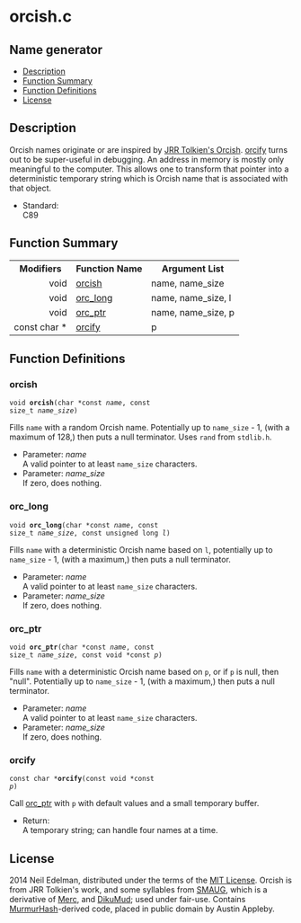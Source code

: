 # orcish\.c #

## Name generator ##

 * [Description](#user-content-preamble)
 * [Function Summary](#user-content-summary)
 * [Function Definitions](#user-content-fn)
 * [License](#user-content-license)

## <a id = "user-content-preamble" name = "user-content-preamble">Description</a> ##

Orcish names originate or are inspired by [JRR Tolkien's Orcish](http://en.wikipedia.org/wiki/Languages_constructed_by_J._R._R._Tolkien)\. [orcify](#user-content-fn-2ce9da4d) turns out to be super\-useful in debugging\. An address in memory is mostly only meaningful to the computer\. This allows one to transform that pointer into a deterministic temporary string which is Orcish name that is associated with that object\.

 * Standard:  
   C89




## <a id = "user-content-summary" name = "user-content-summary">Function Summary</a> ##

<table>

<tr><th>Modifiers</th><th>Function Name</th><th>Argument List</th></tr>

<tr><td align = right>void</td><td><a href = "#user-content-fn-3a1dca27">orcish</a></td><td>name, name_size</td></tr>

<tr><td align = right>void</td><td><a href = "#user-content-fn-e3a93f48">orc_long</a></td><td>name, name_size, l</td></tr>

<tr><td align = right>void</td><td><a href = "#user-content-fn-3f3dd248">orc_ptr</a></td><td>name, name_size, p</td></tr>

<tr><td align = right>const char *</td><td><a href = "#user-content-fn-2ce9da4d">orcify</a></td><td>p</td></tr>

</table>



## <a id = "user-content-fn" name = "user-content-fn">Function Definitions</a> ##

### <a id = "user-content-fn-3a1dca27" name = "user-content-fn-3a1dca27">orcish</a> ###

<code>void <strong>orcish</strong>(char *const <em>name</em>, const size_t <em>name_size</em>)</code>

Fills `name` with a random Orcish name\. Potentially up to `name_size` \- 1, \(with a maximum of 128,\) then puts a null terminator\. Uses `rand` from `stdlib.h`\.

 * Parameter: _name_  
   A valid pointer to at least `name_size` characters\.
 * Parameter: _name\_size_  
   If zero, does nothing\.




### <a id = "user-content-fn-e3a93f48" name = "user-content-fn-e3a93f48">orc_long</a> ###

<code>void <strong>orc_long</strong>(char *const <em>name</em>, const size_t <em>name_size</em>, const unsigned long <em>l</em>)</code>

Fills `name` with a deterministic Orcish name based on `l`, potentially up to `name_size` \- 1, \(with a maximum,\) then puts a null terminator\.

 * Parameter: _name_  
   A valid pointer to at least `name_size` characters\.
 * Parameter: _name\_size_  
   If zero, does nothing\.




### <a id = "user-content-fn-3f3dd248" name = "user-content-fn-3f3dd248">orc_ptr</a> ###

<code>void <strong>orc_ptr</strong>(char *const <em>name</em>, const size_t <em>name_size</em>, const void *const <em>p</em>)</code>

Fills `name` with a deterministic Orcish name based on `p`, or if `p` is null, then "null"\. Potentially up to `name_size` \- 1, \(with a maximum,\) then puts a null terminator\.

 * Parameter: _name_  
   A valid pointer to at least `name_size` characters\.
 * Parameter: _name\_size_  
   If zero, does nothing\.




### <a id = "user-content-fn-2ce9da4d" name = "user-content-fn-2ce9da4d">orcify</a> ###

<code>const char *<strong>orcify</strong>(const void *const <em>p</em>)</code>

Call [orc_ptr](#user-content-fn-3f3dd248) with `p` with default values and a small temporary buffer\.

 * Return:  
   A temporary string; can handle four names at a time\.






## <a id = "user-content-license" name = "user-content-license">License</a> ##

2014 Neil Edelman, distributed under the terms of the [MIT License](https://opensource.org/licenses/MIT)\. Orcish is from JRR Tolkien's work, and some syllables from [SMAUG](http://www.smaug.org/), which is a derivative of [Merc](http://dikumud.com/Children/merc2.asp), and [DikuMud](http://dikumud.com/); used under fair\-use\. Contains [MurmurHash](https://github.com/aappleby/smhasher)\-derived code, placed in public domain by Austin Appleby\.



